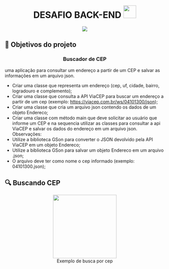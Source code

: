 <h1 align="center"> DESAFIO BACK-END <img loading="lazy" src="https://cdn.jsdelivr.net/gh/devicons/devicon/icons/java/java-original.svg" width="40" height="40"/> </h1>

<p align="center">
<img loading="lazy" src="http://img.shields.io/static/v1?label=STATUS&message=EM%20DESENVOLVIMENTO&color=GREEN&style=for-the-badge"/>
</p>


## 🔨 Objetivos do projeto
<h3 align="center">Buscador de CEP</h3>

uma aplicação para consultar um endereço a partir de um CEP e salvar as informações em um arquivo json.

- Criar uma classe que representa um endereço (cep, uf, cidade, bairro, logradouro e complemento);
- Criar uma classe que consulta a API ViaCEP para buscar um endereço a partir de um cep (exemplo: https://viacep.com.br/ws/04101300/json);
- Criar uma classe que cria um arquivo json contendo os dados de um objeto Endereco;
- Criar uma classe com método main que deve solicitar ao usuário que informe um CEP e na sequencia utilizar as classes para consultar a api ViaCEP e salvar os dados do endereço em um arquivo json.
Observações:
- Utilize a biblioteca GSon para converter o JSON devolvido pela API ViaCEP em um objeto Endereco;
- Utilize a biblioteca GSon para salvar um objeto Endereco em um arquivo .json;
- O arquivo deve ter como nome o cep informado (exemplo: 04101300.json);

<p></p>

## 🔍 Buscando CEP
<p align="center">
  <img src="https://github.com/alanandersondev/desafio-conta-bancaria/blob/main/src/readme-img/Tela.png" width="200">
</br>
  Exemplo de busca por cep
</p>
